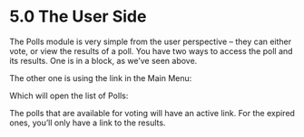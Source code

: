 # 5.0 The User Side

The Polls module is very simple from the user perspective – they can either vote, or view the results of a poll. You have two ways to access the poll and its results. One is in a block, as we’ve seen above.

 
The other one is using the link in the Main Menu:
 

Which will open the list of Polls:
  
The polls that are available for voting will have an active link. For the expired ones, you’ll only have a link to the results.
